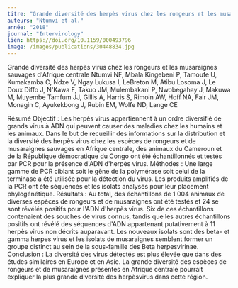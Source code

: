 ```yaml
---
titre: "Grande diversité des herpès virus chez les rongeurs et les musaraignes sauvages d'Afrique centrale."
auteurs: "Ntumvi et al."
année: "2018"
journal: "Intervirology"
lien: https://doi.org/10.1159/000493796
image: /images/publications/30448834.jpg
---
```

Grande diversité des herpès virus chez les rongeurs et les musaraignes sauvages d'Afrique centrale
Ntumvi NF, Mbala Kingebeni P, Tamoufe U, Kumakamba C, Ndze V, Ngay Lukusa I, LeBreton M, Atibu Losoma J, Le Doux Diffo J, N'Kawa F, Takuo JM, Mulembakani P, Nwobegahay J, Makuwa M, Muyembe Tamfum JJ, Gillis A, Harris S, Rimoin AW, Hoff NA, Fair JM, Monagin C, Ayukekbong J, Rubin EM, Wolfe ND, Lange CE

Résumé
Objectif : Les herpès virus appartiennent à un ordre diversifié de grands virus à ADN qui peuvent causer des maladies chez les humains et les animaux. Dans le but de recueillir des informations sur la distribution et la diversité des herpès virus chez les espèces de rongeurs et de musaraignes sauvages en Afrique centrale, des animaux du Cameroun et de la République démocratique du Congo ont été échantillonnés et testés par PCR pour la présence d'ADN d'herpès virus. Méthodes : Une large gamme de PCR ciblant soit le gène de la polymérase soit celui de la terminase a été utilisée pour la détection du virus. Les produits amplifiés de la PCR ont été séquencés et les isolats analysés pour leur placement phylogénétique. Résultats : Au total, des échantillons de 1 004 animaux de diverses espèces de rongeurs et de musaraignes ont été testés et 24 se sont révélés positifs pour l'ADN d'herpès virus. Six de ces échantillons contenaient des souches de virus connus, tandis que les autres échantillons positifs ont révélé des séquences d'ADN appartenant putativement à 11 herpès virus non décrits auparavant. Les nouveaux isolats sont des beta- et gamma herpes virus et les isolats de musaraignes semblent former un groupe distinct au sein de la sous-famille des Beta herpesvirinae. Conclusion : La diversité des virus détectés est plus élevée que dans des études similaires en Europe et en Asie. La grande diversité des espèces de rongeurs et de musaraignes présentes en Afrique centrale pourrait expliquer la plus grande diversité des herpèsvirus dans cette région.



